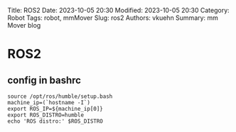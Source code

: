 Title: ROS2
Date: 2023-10-05 20:30
Modified: 2023-10-05 20:30
Category: Robot
Tags: robot, mmMover
Slug: ros2
Authors: vkuehn
Summary: mm Mover blog

# ROS2

## config in bashrc

```
source /opt/ros/humble/setup.bash
machine_ip=(`hostname -I`)
export ROS_IP=${machine_ip[0]}
export ROS_DISTRO=humble
echo 'ROS distro:' $ROS_DISTRO
```
